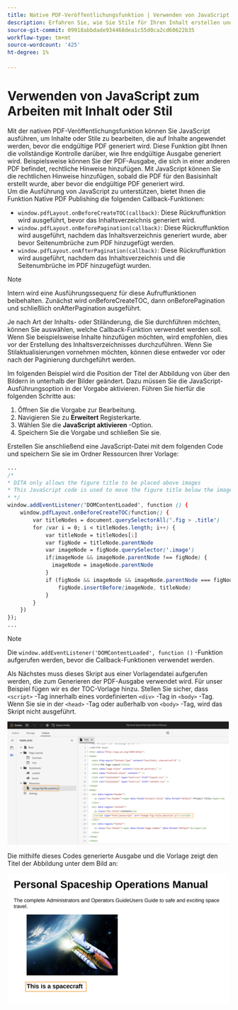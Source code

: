 ```yaml
---
title: Native PDF-Veröffentlichungsfunktion | Verwenden von JavaScript zum Arbeiten mit Inhalt oder Stil
description: Erfahren Sie, wie Sie Stile für Ihren Inhalt erstellen und Stile erstellen.
source-git-commit: 09918abbdade934468dea1c55d0ca2cd60622b35
workflow-type: tm+mt
source-wordcount: '425'
ht-degree: 1%

---
```



# Verwenden von JavaScript zum Arbeiten mit Inhalt oder Stil

Mit der nativen PDF-Veröffentlichungsfunktion können Sie JavaScript ausführen, um Inhalte oder Stile zu bearbeiten, die auf Inhalte angewendet werden, bevor die endgültige PDF generiert wird. Diese Funktion gibt Ihnen die vollständige Kontrolle darüber, wie Ihre endgültige Ausgabe generiert wird. Beispielsweise können Sie der PDF-Ausgabe, die sich in einer anderen PDF befindet, rechtliche Hinweise hinzufügen. Mit JavaScript können Sie die rechtlichen Hinweise hinzufügen, sobald die PDF für den Basisinhalt erstellt wurde, aber bevor die endgültige PDF generiert wird.\
Um die Ausführung von JavaScript zu unterstützen, bietet Ihnen die Funktion Native PDF Publishing die folgenden Callback-Funktionen:

* `window.pdfLayout.onBeforeCreateTOC(callback)`: Diese Rückruffunktion wird ausgeführt, bevor das Inhaltsverzeichnis generiert wird.
* `window.pdfLayout.onBeforePagination(callback)`: Diese Rückruffunktion wird ausgeführt, nachdem das Inhaltsverzeichnis generiert wurde, aber bevor Seitenumbrüche zum PDF hinzugefügt werden.
* `window.pdfLayout.onAfterPagination(callback)`: Diese Rückruffunktion wird ausgeführt, nachdem das Inhaltsverzeichnis und die Seitenumbrüche im PDF hinzugefügt wurden.

>[!NOTE]
>
>Intern wird eine Ausführungssequenz für diese Aufruffunktionen beibehalten. Zunächst wird onBeforeCreateTOC, dann onBeforePagination und schließlich onAfterPagination ausgeführt.

Je nach Art der Inhalts- oder Stiländerung, die Sie durchführen möchten, können Sie auswählen, welche Callback-Funktion verwendet werden soll. Wenn Sie beispielsweise Inhalte hinzufügen möchten, wird empfohlen, dies vor der Erstellung des Inhaltsverzeichnisses durchzuführen. Wenn Sie Stilaktualisierungen vornehmen möchten, können diese entweder vor oder nach der Paginierung durchgeführt werden.

Im folgenden Beispiel wird die Position der Titel der Abbildung von über den Bildern in unterhalb der Bilder geändert. Dazu müssen Sie die JavaScript-Ausführungsoption in der Vorgabe aktivieren. Führen Sie hierfür die folgenden Schritte aus:

1. Öffnen Sie die Vorgabe zur Bearbeitung.
1. Navigieren Sie zu **Erweitert** Registerkarte.
1. Wählen Sie die **JavaScript aktivieren** -Option.
1. Speichern Sie die Vorgabe und schließen Sie sie.

Erstellen Sie anschließend eine JavaScript-Datei mit dem folgenden Code und speichern Sie sie im Ordner Ressourcen Ihrer Vorlage:

```css
...
/*
* DITA only allows the figure title to be placed above images 
* This JavaScript code is used to move the figure title below the image
* */
window.addEventListener('DOMContentLoaded', function () {
    window.pdfLayout.onBeforeCreateTOC(function() {
        var titleNodes = document.querySelectorAll('.fig > .title')
        for (var i = 0; i < titleNodes.length; i++) {
            var titleNode = titleNodes[i]
            var figNode = titleNode.parentNode
            var imageNode = figNode.querySelector('.image')
            if(imageNode && imageNode.parentNode !== figNode) {
              imageNode = imageNode.parentNode
            }
            if (figNode && imageNode && imageNode.parentNode === figNode) {
                figNode.insertBefore(imageNode, titleNode)
            }
        }
    })
});
...
```

>[!NOTE]
>
>Die `window.addEventListener('DOMContentLoaded', function ()` -Funktion aufgerufen werden, bevor die Callback-Funktionen verwendet werden.

Als Nächstes muss dieses Skript aus einer Vorlagendatei aufgerufen werden, die zum Generieren der PDF-Ausgabe verwendet wird. Für unser Beispiel fügen wir es der TOC-Vorlage hinzu. Stellen Sie sicher, dass `<script>` -Tag innerhalb eines vordefinierten `<div>` -Tag in `<body>` -Tag. Wenn Sie sie in der `<head>` -Tag oder außerhalb von `<body>` -Tag, wird das Skript nicht ausgeführt.

<img src="./assets/js-added-resources-template.png" width="500">

Die mithilfe dieses Codes generierte Ausgabe und die Vorlage zeigt den Titel der Abbildung unter dem Bild an:

<img src="./assets/fig-title-below-image.png" width="500">
